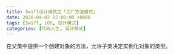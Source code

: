 ```yaml
---
title: Swift设计模式之「工厂方法模式」
date: 2020-04-02 12:00:00 +0800
tags: [Swift, iOS, 设计模式]
categories: [代码人生, 设计模式]
---
```


在父类中提供一个创建对象的方法，允许子类决定实例化对象的类型。